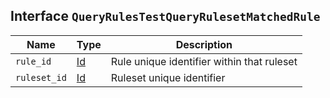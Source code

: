 ## Interface `QueryRulesTestQueryRulesetMatchedRule`

| Name | Type | Description |
| - | - | - |
| `rule_id` | [Id](./Id.md) | Rule unique identifier within that ruleset |
| `ruleset_id` | [Id](./Id.md) | Ruleset unique identifier |
